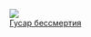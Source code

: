 ![](/books/sf_heroic/Алексей%20Алексеевич%20Волков/Гусар%20бессмертия.jpg)  
[Гусар бессмертия](/books/sf_heroic/Алексей%20Алексеевич%20Волков/Гусар%20бессмертия)
